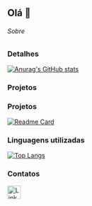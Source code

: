 ## Olá  👋

###### Sobre 

### Detalhes

[![Anurag's GitHub stats](https://github-readme-stats.vercel.app/api?username=janainastevanatto&show_icons=true&theme=dark)](https://github.com/anuraghazra/github-readme-stats)

### Projetos

### Projetos

[![Readme Card](https://github-readme-stats.vercel.app/api/pin/?username=janainastevanattorepo=Projeto_bootstrap.github.io&theme=dark)](https://github.com/anuraghazra/github-readme-stats)

### Linguagens utilizadas

[![Top Langs](https://github-readme-stats.vercel.app/api/top-langs/?username=janainastevanatto&layout=compact)](https://github.com/anuraghazra/github-readme-stats)

### Contatos

[<img src='https://img.shields.io/badge/LinkedIn-0077B5?style=for-the-badge&logo=linkedin&logoColor=white' alt='Linkedin' height='30'>](https://www.linkedin.com/in/janainastevanatto/)




